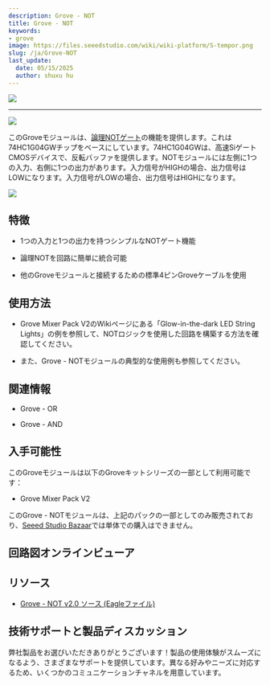 ```yaml
---
description: Grove - NOT
title: Grove - NOT
keywords:
- grove
image: https://files.seeedstudio.com/wiki/wiki-platform/S-tempor.png
slug: /ja/Grove-NOT
last_update:
  date: 05/15/2025
  author: shuxu hu
---
```



<!-- <p style=":center"><a href="https://www.seeedstudio.com/act-4.html" target="_blank"><img src="https://files.seeedstudio.com/wiki/Grove-2-Channel_SPDT_Relay/img/20180823144904.jpg" /></a></p> -->

[![](https://files.seeedstudio.com/wiki/Grove-2-Channel_SPDT_Relay/img/20180823144904.jpg)](https://www.seeedstudio.com/act-4.html)


---

![](https://files.seeedstudio.com/wiki/Grove-NOT/img/NOT_photo1.jpg)

このGroveモジュールは、[論理NOTゲート](https://en.wikipedia.org/wiki/Inverter_%28logic_gate%29)の機能を提供します。これは74HC1G04GWチップをベースにしています。74HC1G04GWは、高速SiゲートCMOSデバイスで、反転バッファを提供します。NOTモジュールには左側に1つの入力、右側に1つの出力があります。入力信号がHIGHの場合、出力信号はLOWになります。入力信号がLOWの場合、出力信号はHIGHになります。

[![](https://files.seeedstudio.com/wiki/Seeed-WiKi/docs/images/300px-Get_One_Now_Banner-ragular.png)](https://www.seeedstudio.com/Mixer-Pack-V2-(Electronic-blocks%2Cwithout-Arduino%2Cplug-and-play-system)-p-1867.html)

## 特徴

*   1つの入力と1つの出力を持つシンプルなNOTゲート機能

*   論理NOTを回路に簡単に統合可能

*   他のGroveモジュールと接続するための標準4ピンGroveケーブルを使用

## 使用方法

*   Grove Mixer Pack V2のWikiページにある「Glow-in-the-dark LED String Lights」の例を参照して、NOTロジックを使用した回路を構築する方法を確認してください。

*   また、Grove - NOTモジュールの典型的な使用例も参照してください。

## 関連情報

*   Grove - OR

*   Grove - AND

## 入手可能性

このGroveモジュールは以下のGroveキットシリーズの一部として利用可能です：

*   Grove Mixer Pack V2

このGrove - NOTモジュールは、上記のパックの一部としてのみ販売されており、[Seeed Studio Bazaar](https://www.seeedstudio.com/depot/)では単体での購入はできません。

## 回路図オンラインビューア

<div className="altium-ecad-viewer" data-project-src="https://files.seeedstudio.com/wiki/Grove-NOT/res/Grove-NOT_v2.0_Eagle.zip" style={{borderRadius: '0px 0px 4px 4px', height: 500, borderStyle: 'solid', borderWidth: 1, borderColor: 'rgb(241, 241, 241)', overflow: 'hidden', maxWidth: 1280, maxHeight: 700, boxSizing: 'border-box'}}>
</div>

## リソース

*   [Grove - NOT v2.0 ソース (Eagleファイル)](https://files.seeedstudio.com/wiki/Grove-NOT/res/Grove-NOT_v2.0_Eagle.zip)

## 技術サポートと製品ディスカッション

弊社製品をお選びいただきありがとうございます！製品の使用体験がスムーズになるよう、さまざまなサポートを提供しています。異なる好みやニーズに対応するため、いくつかのコミュニケーションチャネルを用意しています。

<div class="button_tech_support_container">
<a href="https://forum.seeedstudio.com/" class="button_forum"></a> 
<a href="https://www.seeedstudio.com/contacts" class="button_email"></a>
</div>

<div class="button_tech_support_container">
<a href="https://discord.gg/eWkprNDMU7" class="button_discord"></a> 
<a href="https://github.com/Seeed-Studio/wiki-documents/discussions/69" class="button_discussion"></a>
</div>